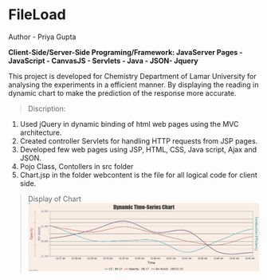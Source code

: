 # FileLoad

Author - Priya Gupta

**Client-Side/Server-Side Programing/Framework: JavaServer Pages - JavaScript - CanvasJS - Servlets - Java - JSON- Jquery** 

This project is developed for Chemistry Department of Lamar University for analysing the experiments in a efficient manner. By displaying the reading in dynamic chart to make the prediction of the response more accurate. 

>Discription: 
1. Used jQuery in dynamic binding of html web pages using the MVC architecture.
2. Created controller Servlets for handling HTTP requests from JSP pages.
3. Developed few web pages using JSP, HTML, CSS, Java script, Ajax and JSON.
4. Pojo Class, Contollers in src folder
5. Chart.jsp in the folder webcontent is the file for all logical code for client side.

>Display of Chart
![Dynamic Chart](https://github.com/priyagup/FileLoad/blob/master/Chart%20(1).png)

